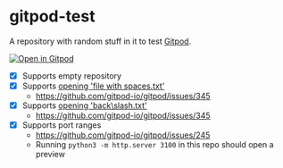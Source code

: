 # gitpod-test

A repository with random stuff in it to test [Gitpod](https://www.gitpod.io/).

[![Open in Gitpod](https://gitpod.io/button/open-in-gitpod.svg)](https://gitpod.io/#https://gitpod.io/#https://github.com/jankeromnes/gitpod-test)

- [x] Supports empty repository
- [x] Supports [opening 'file with spaces.txt'](https://gitpod.io/#https://github.com/jankeromnes/gitpod-test/blob/master/file%20with%20spaces.txt)
  - https://github.com/gitpod-io/gitpod/issues/345
- [x] Supports [opening 'back\slash.txt'](https://gitpod.io/#https://github.com/jankeromnes/gitpod-test/blob/master/back%5Cslash.txt)
  - https://github.com/gitpod-io/gitpod/issues/345
- [x] Supports port ranges
  - https://github.com/gitpod-io/gitpod/issues/245
  - Running `python3 -m http.server 3100` in this repo should open a preview
